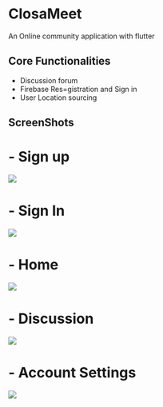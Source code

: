 # ClosaMeet

An Online community application with flutter

## Core Functionalities
- Discussion forum 
- Firebase Res=gistration and Sign in
- User Location sourcing


## ScreenShots
# -   Sign up 

![](https://github.com/Techieflo/chatapp/tree/master/images/signup.png)

# -   Sign In 

![](images/signin.png)

# -   Home 

![](images/home.png)

# - Discussion 

![](images/discussion.png)

# - Account Settings
 
![](images/profile.png)
